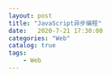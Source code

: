 ```yaml
---                
layout: post                
title: "JavaScript异步编程"                
date:   2020-7-21 17:30:00                 
categories: "Web"                
catalog: true                
tags:                 
    - Web                
---      
```



